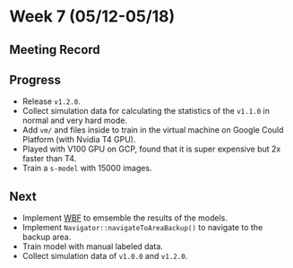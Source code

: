 # Week 7 (05/12-05/18)

## Meeting Record

## Progress

- Release `v1.2.0`.
- Collect simulation data for calculating the statistics of the `v1.1.0` in normal and very hard mode.
- Add `vm/` and files inside to train in the virtual machine on Google Could Platform (with Nvidia T4 GPU).
- Played with V100 GPU on GCP, found that it is super expensive but 2x faster than T4.
- Train a `s-model` with 15000 images.

## Next

- Implement [WBF](https://medium.com/analytics-vidhya/weighted-boxes-fusion-86fad2c6be16) to emsemble the results of the models.
- Implement `Navigator::navigateToAreaBackup()` to navigate to the backup area.
- Train model with manual labeled data.
- Collect simulation data of `v1.0.0` and `v1.2.0`.
